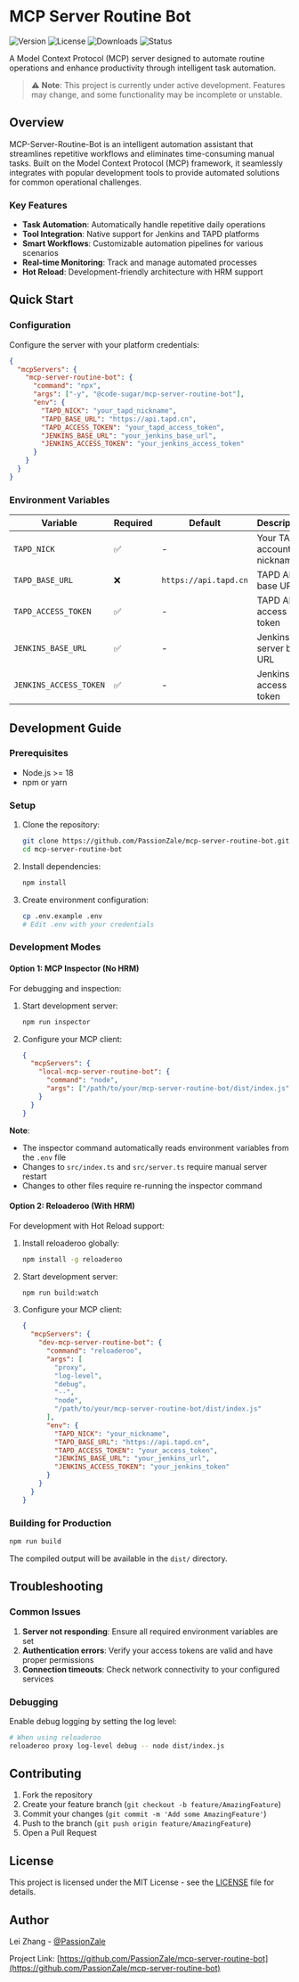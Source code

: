 # MCP Server Routine Bot

![Version](https://img.shields.io/npm/v/@code-sugar/mcp-server-routine-bot)
![License](https://img.shields.io/npm/l/@code-sugar/mcp-server-routine-bot)
![Downloads](https://img.shields.io/npm/dt/@code-sugar/mcp-server-routine-bot)
![Status](https://img.shields.io/badge/status-in--development-orange)

A Model Context Protocol (MCP) server designed to automate routine operations and enhance productivity through intelligent task automation.

> ⚠️ **Note**: This project is currently under active development. Features may change, and some functionality may be incomplete or unstable.

## Overview

MCP-Server-Routine-Bot is an intelligent automation assistant that streamlines repetitive workflows and eliminates time-consuming manual tasks. Built on the Model Context Protocol (MCP) framework, it seamlessly integrates with popular development tools to provide automated solutions for common operational challenges.

### Key Features

- **Task Automation**: Automatically handle repetitive daily operations
- **Tool Integration**: Native support for Jenkins and TAPD platforms
- **Smart Workflows**: Customizable automation pipelines for various scenarios
- **Real-time Monitoring**: Track and manage automated processes
- **Hot Reload**: Development-friendly architecture with HRM support

## Quick Start

### Configuration

Configure the server with your platform credentials:

```json
{
  "mcpServers": {
    "mcp-server-routine-bot": {
      "command": "npx",
      "args": ["-y", "@code-sugar/mcp-server-routine-bot"],
      "env": {
        "TAPD_NICK": "your_tapd_nickname",
        "TAPD_BASE_URL": "https://api.tapd.cn",
        "TAPD_ACCESS_TOKEN": "your_tapd_access_token",
        "JENKINS_BASE_URL": "your_jenkins_base_url",
        "JENKINS_ACCESS_TOKEN": "your_jenkins_access_token"
      }
    }
  }
}
```

### Environment Variables

| Variable               | Required | Default               | Description                |
| ---------------------- | -------- | --------------------- | -------------------------- |
| `TAPD_NICK`            | ✅       | -                     | Your TAPD account nickname |
| `TAPD_BASE_URL`        | ❌       | `https://api.tapd.cn` | TAPD API base URL          |
| `TAPD_ACCESS_TOKEN`    | ✅       | -                     | TAPD API access token      |
| `JENKINS_BASE_URL`     | ✅       | -                     | Jenkins server base URL    |
| `JENKINS_ACCESS_TOKEN` | ✅       | -                     | Jenkins API access token   |

## Development Guide

### Prerequisites

- Node.js >= 18
- npm or yarn

### Setup

1. Clone the repository:

   ```bash
   git clone https://github.com/PassionZale/mcp-server-routine-bot.git
   cd mcp-server-routine-bot
   ```

2. Install dependencies:

   ```bash
   npm install
   ```

3. Create environment configuration:
   ```bash
   cp .env.example .env
   # Edit .env with your credentials
   ```

### Development Modes

#### Option 1: MCP Inspector (No HRM)

For debugging and inspection:

1. Start development server:

   ```bash
   npm run inspector
   ```

2. Configure your MCP client:
   ```json
   {
     "mcpServers": {
       "local-mcp-server-routine-bot": {
         "command": "node",
         "args": ["/path/to/your/mcp-server-routine-bot/dist/index.js"]
       }
     }
   }
   ```

**Note**:

- The inspector command automatically reads environment variables from the `.env` file
- Changes to `src/index.ts` and `src/server.ts` require manual server restart
- Changes to other files require re-running the inspector command

#### Option 2: Reloaderoo (With HRM)

For development with Hot Reload support:

1. Install reloaderoo globally:

   ```bash
   npm install -g reloaderoo
   ```

2. Start development server:

   ```bash
   npm run build:watch
   ```

3. Configure your MCP client:
   ```json
   {
     "mcpServers": {
       "dev-mcp-server-routine-bot": {
         "command": "reloaderoo",
         "args": [
           "proxy",
           "log-level",
           "debug",
           "--",
           "node",
           "/path/to/your/mcp-server-routine-bot/dist/index.js"
         ],
         "env": {
           "TAPD_NICK": "your_nickname",
           "TAPD_BASE_URL": "https://api.tapd.cn",
           "TAPD_ACCESS_TOKEN": "your_access_token",
           "JENKINS_BASE_URL": "your_jenkins_url",
           "JENKINS_ACCESS_TOKEN": "your_jenkins_token"
         }
       }
     }
   }
   ```

### Building for Production

```bash
npm run build
```

The compiled output will be available in the `dist/` directory.

## Troubleshooting

### Common Issues

1. **Server not responding**: Ensure all required environment variables are set
2. **Authentication errors**: Verify your access tokens are valid and have proper permissions
3. **Connection timeouts**: Check network connectivity to your configured services

### Debugging

Enable debug logging by setting the log level:

```bash
# When using reloaderoo
reloaderoo proxy log-level debug -- node dist/index.js
```

## Contributing

1. Fork the repository
2. Create your feature branch (`git checkout -b feature/AmazingFeature`)
3. Commit your changes (`git commit -m 'Add some AmazingFeature'`)
4. Push to the branch (`git push origin feature/AmazingFeature`)
5. Open a Pull Request

## License

This project is licensed under the MIT License - see the [LICENSE](LICENSE) file for details.

## Author

Lei Zhang - [@PassionZale](https://github.com/PassionZale)

Project Link: [https://github.com/PassionZale/mcp-server-routine-bot](https://github.com/PassionZale/mcp-server-routine-bot)

